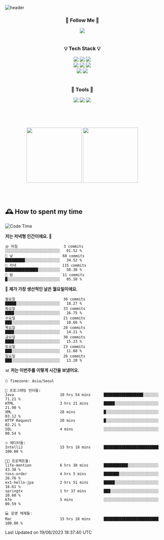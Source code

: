 ![header](https://capsule-render.vercel.app/api?type=waving&color=0:FFE29F,50:FFA99F,100:FF719A&height=300&fontAlignY=40&section=header&text=sung%20eun&fontSize=80&fontColor=FFFFFF)

<div align="center">
	<h3>🐹  Follow Me  🐹</h3>
	<a href="https://velog.io/@saeun05" target="_blank"><img src="https://img.shields.io/badge/Velog-20C997?style=flat&logo=velog&logoColor=white"/></a><br><br>
	<h3>💡  Tech Stack  💡</h3>
	<img src="https://img.shields.io/badge/Java-0078D4?style=flat"/>
	<img src="https://img.shields.io/badge/Spring-6DB33F?style=flat&logo=spring&logoColor=white"/>
	<img src="https://img.shields.io/badge/SpringBoot-6DB33F?style=flat&logo=springboot&logoColor=white"/><br>
	<img src="https://img.shields.io/badge/HTML5-E34F26?style=flat&logo=html5&logoColor=white"/>
	<img src="https://img.shields.io/badge/CSS3-1572B6?style=flat&logo=css3&logoColor=white"/>
	<img src="https://img.shields.io/badge/jQuery-0769AD?style=flat&logo=jquery&logoColor=white"/><br>
	<img src="https://img.shields.io/badge/MySQL-4479A1?style=flat&logo=mysql&logoColor=white"/>
	<img src="https://img.shields.io/badge/oracle-F80000?style=flat&logo=oracle&logoColor=white"/><br><br>
	<h3>🔦  Tools  🔦</h3>
	<img src="https://img.shields.io/badge/intelliJ IDEA-000000?style=flat&logo=intellijidea&logoColor=white"/>
	<img src="https://img.shields.io/badge/Notion-F9DC3E?style=flat&logo=notion&logoColor=white"/>
	<img src="https://img.shields.io/badge/Git-F05032?style=flat&logo=git&logoColor=white"/><br><br>
</div>

<br><br>

<div align="center">
  <img style="height:180px" src="https://github-readme-stats.vercel.app/api?username=sungeunn&show_icons=true&theme=omni&locale=kr"/>
  <img style="height:180px" src="https://github-readme-stats.vercel.app/api/top-langs/?username=sungeunn&theme=omni&layout=compact&locale=kr"/>
</div>

<br><br>

## 🕰 How to spent my time
<!--START_SECTION:waka-->
![Code Time](http://img.shields.io/badge/Code%20Time-30%20hrs%2012%20mins-blue)

**저는 저녁형 인간이에요. 🦉** 

```text
🌞 아침                     3 commits           ░░░░░░░░░░░░░░░░░░░░░░░░░   01.52 % 
🌆 낮　                     68 commits          █████████░░░░░░░░░░░░░░░░   34.52 % 
🌃 저녁                     115 commits         ███████████████░░░░░░░░░░   58.38 % 
🌙 밤　                     11 commits          █░░░░░░░░░░░░░░░░░░░░░░░░   05.58 % 
```
📅 **제가 가장 생산적인 날은 월요일이에요.** 

```text
월요일                      36 commits          █████░░░░░░░░░░░░░░░░░░░░   18.27 % 
화요일                      33 commits          ████░░░░░░░░░░░░░░░░░░░░░   16.75 % 
수요일                      21 commits          ███░░░░░░░░░░░░░░░░░░░░░░   10.66 % 
목요일                      28 commits          ████░░░░░░░░░░░░░░░░░░░░░   14.21 % 
금요일                      30 commits          ████░░░░░░░░░░░░░░░░░░░░░   15.23 % 
토요일                      23 commits          ███░░░░░░░░░░░░░░░░░░░░░░   11.68 % 
일요일                      26 commits          ███░░░░░░░░░░░░░░░░░░░░░░   13.20 % 
```


📊 **저는 이번주를 이렇게 시간을 보냈어요.** 

```text
🕑︎ Timezone: Asia/Seoul

💬 프로그래밍 언어들: 
Java                     10 hrs 54 mins      ██████████████████░░░░░░░   71.21 % 
HTML                     3 hrs 21 mins       █████░░░░░░░░░░░░░░░░░░░░   21.90 % 
XML                      28 mins             █░░░░░░░░░░░░░░░░░░░░░░░░   03.12 % 
HTTP Request             20 mins             █░░░░░░░░░░░░░░░░░░░░░░░░   02.21 % 
SQL                      4 mins              ░░░░░░░░░░░░░░░░░░░░░░░░░   00.54 % 

🔥 에디터들: 
IntelliJ                 15 hrs 18 mins      █████████████████████████   100.00 % 

🐱‍💻 프로젝트들: 
life-mention             6 hrs 38 mins       ███████████░░░░░░░░░░░░░░   43.38 % 
toss-order               4 hrs 5 mins        ███████░░░░░░░░░░░░░░░░░░   26.76 % 
ex1-hello-jpa            2 hrs 51 mins       █████░░░░░░░░░░░░░░░░░░░░   18.61 % 
springtx                 1 hr 37 mins        ███░░░░░░░░░░░░░░░░░░░░░░   10.60 % 
kfe                      5 mins              ░░░░░░░░░░░░░░░░░░░░░░░░░   00.59 % 

💻 운영 체제들: 
Mac                      15 hrs 18 mins      █████████████████████████   100.00 % 
```


 Last Updated on 19/06/2023 18:37:40 UTC
<!--END_SECTION:waka-->
